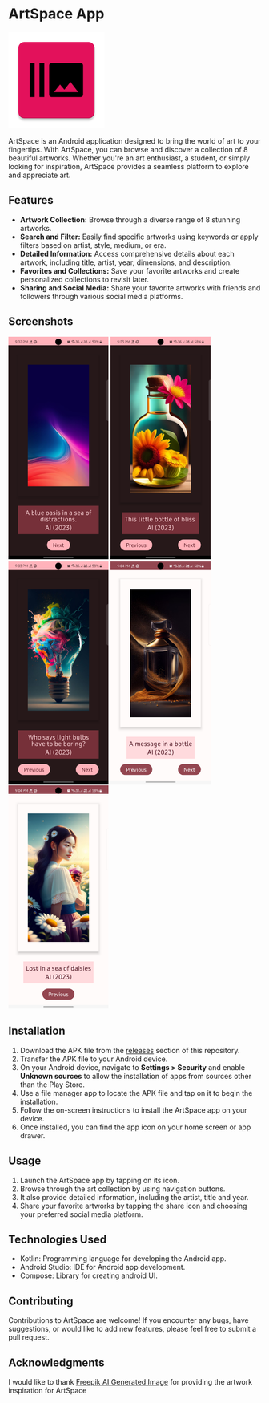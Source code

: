 # ArtSpace App

![ArtSpace App](/images/artwork.png)

ArtSpace is an Android application designed to bring the world of art to your fingertips. With ArtSpace, you can browse and discover a collection of 8 beautiful artworks. Whether you're an art enthusiast, a student, or simply looking for inspiration, ArtSpace provides a seamless platform to explore and appreciate art.

## Features

- **Artwork Collection:** Browse through a diverse range of 8 stunning artworks.
- **Search and Filter:** Easily find specific artworks using keywords or apply filters based on artist, style, medium, or era.
- **Detailed Information:** Access comprehensive details about each artwork, including title, artist, year, dimensions, and description.
- **Favorites and Collections:** Save your favorite artworks and create personalized collections to revisit later.
- **Sharing and Social Media:** Share your favorite artworks with friends and followers through various social media platforms.

## Screenshots

<div>
  <img src="/images/Screenshot1.png" alt="Screenshot 1" width="200"/>
  <img src="/images/Screenshot2.png" alt="Screenshot 2" width="200"/>
  <img src="/images/Screenshot3.png" alt="Screenshot 3" width="200"/>
  <img src="/images/Screenshot4.png" alt="Screenshot 4" width="200"/>
  <img src="/images/Screenshot5.png" alt="Screenshot 5" width="200"/>
</div>


## Installation

1. Download the APK file from the [releases](https://github.com/Indresh10/ArtSpace/releases) section of this repository.
2. Transfer the APK file to your Android device.
3. On your Android device, navigate to **Settings > Security** and enable **Unknown sources** to allow the installation of apps from sources other than the Play Store.
4. Use a file manager app to locate the APK file and tap on it to begin the installation.
5. Follow the on-screen instructions to install the ArtSpace app on your device.
6. Once installed, you can find the app icon on your home screen or app drawer.

## Usage

1. Launch the ArtSpace app by tapping on its icon.
2. Browse through the art collection by using navigation buttons.
3. It also provide detailed information, including the artist, title and year.
7. Share your favorite artworks by tapping the share icon and choosing your preferred social media platform.

## Technologies Used

- Kotlin: Programming language for developing the Android app.
- Android Studio: IDE for Android app development.
- Compose: Library for creating android UI.

## Contributing

Contributions to ArtSpace are welcome! If you encounter any bugs, have suggestions, or would like to add new features, please feel free to submit a pull request.

## Acknowledgments

I would like to thank [Freepik AI Generated Image](https://www.freepik.com/search?ai=only&format=search&last_filter=ai&last_value=only&type=photo) for providing the artwork inspiration for ArtSpace
